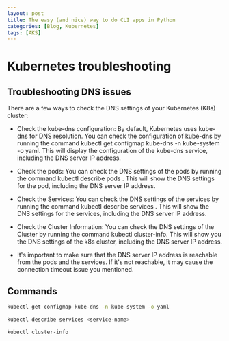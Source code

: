 ```yaml
---
layout: post
title: The easy (and nice) way to do CLI apps in Python
categories: [Blog, Kubernetes]
tags: [AKS]
---
```


# Kubernetes troubleshooting
## Troubleshooting DNS issues
There are a few ways to check the DNS settings of your Kubernetes (K8s) cluster:

- Check the kube-dns configuration: By default, Kubernetes uses kube-dns for DNS resolution. You can check the configuration of kube-dns by running the command kubectl get configmap kube-dns -n kube-system -o yaml. This will display the configuration of the kube-dns service, including the DNS server IP address.

- Check the pods: You can check the DNS settings of the pods by running the command kubectl describe pods <pod-name>. This will show the DNS settings for the pod, including the DNS server IP address.

- Check the Services: You can check the DNS settings of the services by running the command kubectl describe services <service-name>. This will show the DNS settings for the services, including the DNS server IP address.

- Check the Cluster Information: You can check the DNS settings of the Cluster by running the command kubectl cluster-info. This will show you the DNS settings of the k8s cluster, including the DNS server IP address.

- It's important to make sure that the DNS server IP address is reachable from the pods and the services. If it's not reachable, it may cause the connection timeout issue you mentioned.
  

  
## Commands
``` bash
kubectl get configmap kube-dns -n kube-system -o yaml
  
kubectl describe services <service-name>

kubectl cluster-info
```
